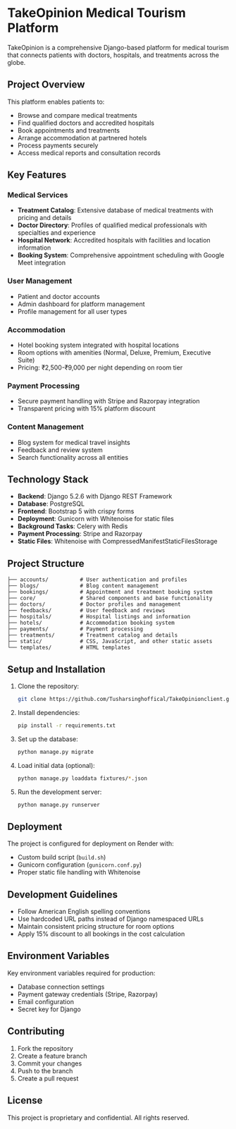 # TakeOpinion Medical Tourism Platform

TakeOpinion is a comprehensive Django-based platform for medical tourism that connects patients with doctors, hospitals, and treatments across the globe.

## Project Overview

This platform enables patients to:
- Browse and compare medical treatments
- Find qualified doctors and accredited hospitals
- Book appointments and treatments
- Arrange accommodation at partnered hotels
- Process payments securely
- Access medical reports and consultation records

## Key Features

### Medical Services
- **Treatment Catalog**: Extensive database of medical treatments with pricing and details
- **Doctor Directory**: Profiles of qualified medical professionals with specialties and experience
- **Hospital Network**: Accredited hospitals with facilities and location information
- **Booking System**: Comprehensive appointment scheduling with Google Meet integration

### User Management
- Patient and doctor accounts
- Admin dashboard for platform management
- Profile management for all user types

### Accommodation
- Hotel booking system integrated with hospital locations
- Room options with amenities (Normal, Deluxe, Premium, Executive Suite)
- Pricing: ₹2,500-₹9,000 per night depending on room tier

### Payment Processing
- Secure payment handling with Stripe and Razorpay integration
- Transparent pricing with 15% platform discount

### Content Management
- Blog system for medical travel insights
- Feedback and review system
- Search functionality across all entities

## Technology Stack

- **Backend**: Django 5.2.6 with Django REST Framework
- **Database**: PostgreSQL
- **Frontend**: Bootstrap 5 with crispy forms
- **Deployment**: Gunicorn with Whitenoise for static files
- **Background Tasks**: Celery with Redis
- **Payment Processing**: Stripe and Razorpay
- **Static Files**: Whitenoise with CompressedManifestStaticFilesStorage

## Project Structure

```
├── accounts/          # User authentication and profiles
├── blogs/             # Blog content management
├── bookings/          # Appointment and treatment booking system
├── core/              # Shared components and base functionality
├── doctors/           # Doctor profiles and management
├── feedbacks/         # User feedback and reviews
├── hospitals/         # Hospital listings and information
├── hotels/            # Accommodation booking system
├── payments/          # Payment processing
├── treatments/        # Treatment catalog and details
├── static/            # CSS, JavaScript, and other static assets
└── templates/         # HTML templates
```

## Setup and Installation

1. Clone the repository:
   ```bash
   git clone https://github.com/Tusharsinghoffical/TakeOpinionclient.git
   ```

2. Install dependencies:
   ```bash
   pip install -r requirements.txt
   ```

3. Set up the database:
   ```bash
   python manage.py migrate
   ```

4. Load initial data (optional):
   ```bash
   python manage.py loaddata fixtures/*.json
   ```

5. Run the development server:
   ```bash
   python manage.py runserver
   ```

## Deployment

The project is configured for deployment on Render with:
- Custom build script (`build.sh`)
- Gunicorn configuration (`gunicorn.conf.py`)
- Proper static file handling with Whitenoise

## Development Guidelines

- Follow American English spelling conventions
- Use hardcoded URL paths instead of Django namespaced URLs
- Maintain consistent pricing structure for room options
- Apply 15% discount to all bookings in the cost calculation

## Environment Variables

Key environment variables required for production:
- Database connection settings
- Payment gateway credentials (Stripe, Razorpay)
- Email configuration
- Secret key for Django

## Contributing

1. Fork the repository
2. Create a feature branch
3. Commit your changes
4. Push to the branch
5. Create a pull request

## License

This project is proprietary and confidential. All rights reserved.